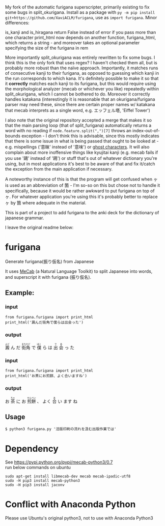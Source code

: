My fork of the automatic furigana superscripter, primarily existing to fix some bugs in split_okurigana. Install as a package with `py -m pip install git+https://github.com/XaviACLM/furigana`, use as `import furigana`. Minor differences:

is_kanji and is_hiragana return False instead of error if you pass more than one character
print_html now depends on another function, furigana_html, which returns a string - and moreover takes an optional parameter specifying the size of the furigana in rem

More importantly split_okurigana was entirely rewritten to fix some bugs. I think this is the only fork that uses regex? I haven't checked them all, but is probably more robust than the naïve approach. Importantly, it matches runs of consecutive kanji to their furigana, as opposed to guessing which kanji in the run corresponds to which kana. It's definitely possible to make it so that it **correctly** matches each kanji to its furigana, but this would require using the morphological analyzer (mecab or whichever you like) repeatedly within split_okurigana, which I cannot be bothered to do. Moreover it correctly handles katakana (interestingly it is reasonable that an okurigana/furigana parser may need these, since there are certain proper names w/ katakana that mecab interprets as a single word, e.g. エッフェル塔, 'Eiffel Tower')

I also note that the original repository accepted a merge that makes it so that the main parsing loop (that of split_furigana) automatically returns a word with no reading if `node.feature.split(",")[7]` throws an index-out-of-bounds exception - I don't think this is advisable, since this mostly indicates that there is some issue in what is being passed that ought to be looked at - e.g. mispellings ('意昧' instead of '意味') or [ghost characters](https://en.wikipedia.org/wiki/Ghost_characters). It will also complain about more inoffensive things like kyujitai kanji (e.g. mecab fails if you use '鷗' instead of '鴎') or stuff that's out of whatever dictionary you're using, but in most applications it's best to be aware of that and fix it/catch the exception from the main application if necessary.

A noteworthy instance of this is that the program will get confused when ヶ is used as an abbreviation of 箇 - I'm so-so on this but chose not to handle it specifically, because it would be rather awkward to put furigana on top of ヶ. For whatever application you're using this it's probably better to replace ヶ by 箇 where adequate in the material.

This is part of a project to add furigana to the anki deck for the dictionary of japanese grammar.

I leave the original readme below:

# furigana
Generate furigana(振り仮名) from Japanese

It uses [MeCab](http://taku910.github.io/mecab/) (a Natural Language Toolkit) to split Japanese into words, and superscript it with furigana (振り仮名).

## Example:
### input
```
from furigana.furigana import print_html
print_html('澱んだ街角で僕らは出会った')
```
### output
<ruby><rb>澱</rb><rt>よど</rt></ruby>
ん
だ
<ruby><rb>街角</rb><rt>まちかど</rt></ruby>
で
<ruby><rb>僕</rb><rt>ぼく</rt></ruby>
ら
は
<ruby><rb>出</rb><rt>で</rt></ruby>
<ruby><rb>会</rb><rt>あ</rt></ruby>
っ
た

### input
```
from furigana.furigana import print_html
print_html('お茶にお煎餅、よく合いますね')
```

### output
お
<ruby><rb>茶</rb><rt>ちゃ</rt></ruby>
に
お
<ruby><rb>煎餅</rb><rt>せんべい</rt></ruby>
、
よく
<ruby><rb>合</rb><rt>あ</rt></ruby>
い
ます
ね

## Usage
```
$ python3 furigana.py '活版印刷の流れを汲む出版作業では'
```

# Dependency
See https://pypi.python.org/pypi/mecab-python3/0.7 <br/>
run below commands on ubuntu 
```
sudo apt-get install libmecab-dev mecab mecab-ipadic-utf8
sudo -H pip3 install mecab-python3
sudo -H pip3 install jaconv
```

# Conflict with Anaconda Python
Please use Ubuntu's original python3, not to use with Anaconda Python3
